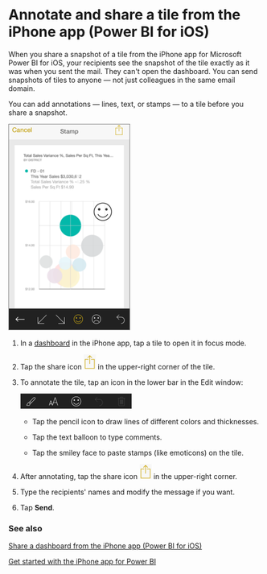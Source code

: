 <properties 
   pageTitle="Annotate and share a tile from the iPhone app"
   description="Learn about annotating and sharing snapshots of tiles from the Power BI mobile app for iOS on your iPhone. Recipients see the tile, but can’t open the dashboard."
   services="powerbi" 
   documentationCenter="" 
   authors="maggiesMSFT" 
   manager="mblythe" 
   backup=""
   editor=""
   tags=""
   qualityFocus="no"
   qualityDate=""/>
 
<tags
   ms.service="powerbi"
   ms.devlang="NA"
   ms.topic="article"
   ms.tgt_pltfrm="NA"
   ms.workload="powerbi"
   ms.date="06/21/2016"
   ms.author="maggies"/>
# Annotate and share a tile from the iPhone app (Power BI for iOS)

When you share a snapshot of a tile from the iPhone app for Microsoft Power BI for iOS, your recipients see the snapshot of the tile exactly as it was when you sent the mail. They can't open the dashboard. You can send snapshots of tiles to anyone — not just colleagues in the same email domain.

You can add annotations — lines, text, or stamps — to a tile before you share a snapshot.

![](media/powerbi-mobile-annotate-and-share-a-tile-from-the-iphone-app/PBI_AnnotateSmiley.png)

1.  In a [dashboard](powerbi-mobile-dashboards-in-the-iphone-app.md) in the iPhone app, tap a tile to open it in focus mode.

2.  Tap the share icon ![](media/powerbi-mobile-annotate-and-share-a-tile-from-the-iphone-app/PBI_ShareIcon.png) in the upper-right corner of the tile.

3.  To annotate the tile, tap an icon in the lower bar in the Edit window:

    ![](media/powerbi-mobile-annotate-and-share-a-tile-from-the-iphone-app/PBI_AnnotateBar.png)

    -   Tap the pencil icon to draw lines of different colors and thicknesses.

    -   Tap the text balloon to type comments.

    -   Tap the smiley face to paste stamps (like emoticons) on the tile.

4.  After annotating, tap the share icon ![](media/powerbi-mobile-annotate-and-share-a-tile-from-the-iphone-app/PBI_ShareIcon.png) in the upper-right corner.

5.  Type the recipients' names and modify the message if you want.

6.  Tap **Send**.

### See also

[Share a dashboard from the iPhone app \(Power BI for iOS\)](powerbi-mobile-share-a-dashboard-from-the-iphone-app.md)

[Get started with the iPhone app for Power BI](powerbi-mobile-iphone-app-get-started.md)

